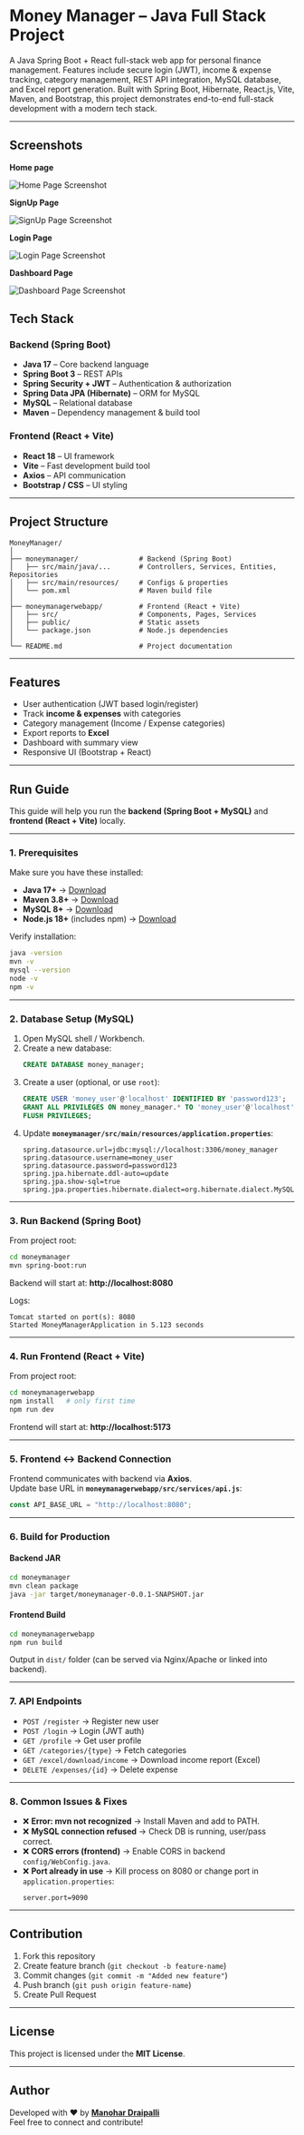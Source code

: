 #  Money Manager –  Java Full Stack Project

A Java Spring Boot + React full-stack web app for personal finance management. Features include secure login (JWT), income & expense tracking, category management, REST API integration, MySQL database, and Excel report generation. Built with Spring Boot, Hibernate, React.js, Vite, Maven, and Bootstrap, this project demonstrates end-to-end full-stack development with a modern tech stack.

---


## Screenshots

**Home page**

![Home Page Screenshot](Home.jpg)

**SignUp Page**

![SignUp Page Screenshot](Create.jpg)

**Login Page**

![Login Page Screenshot](Login.jpg)

**Dashboard Page**

![Dashboard Page Screenshot](Dashboard.jpg)

##  Tech Stack

### Backend (Spring Boot)
- **Java 17** – Core backend language  
- **Spring Boot 3** – REST APIs  
- **Spring Security + JWT** – Authentication & authorization  
- **Spring Data JPA (Hibernate)** – ORM for MySQL  
- **MySQL** – Relational database  
- **Maven** – Dependency management & build tool  

### Frontend (React + Vite)
- **React 18** – UI framework  
- **Vite** – Fast development build tool  
- **Axios** – API communication  
- **Bootstrap / CSS** – UI styling  

---

##  Project Structure

```
MoneyManager/
│
├── moneymanager/               # Backend (Spring Boot)
│   ├── src/main/java/...       # Controllers, Services, Entities, Repositories
│   ├── src/main/resources/     # Configs & properties
│   └── pom.xml                 # Maven build file
│
├── moneymanagerwebapp/         # Frontend (React + Vite)
│   ├── src/                    # Components, Pages, Services
│   ├── public/                 # Static assets
│   └── package.json            # Node.js dependencies
│
└── README.md                   # Project documentation
```

---

##  Features

-  User authentication (JWT based login/register)  
-  Track **income & expenses** with categories  
-  Category management (Income / Expense categories)  
-  Export reports to **Excel**  
-  Dashboard with summary view  
-  Responsive UI (Bootstrap + React)  

---

##  Run Guide

This guide will help you run the **backend (Spring Boot + MySQL)** and **frontend (React + Vite)** locally.

---

###  1. Prerequisites

Make sure you have these installed:

- **Java 17+** → [Download](https://adoptium.net/)  
- **Maven 3.8+** → [Download](https://maven.apache.org/)  
- **MySQL 8+** → [Download](https://dev.mysql.com/downloads/)  
- **Node.js 18+** (includes npm) → [Download](https://nodejs.org/)  

Verify installation:
```bash
java -version
mvn -v
mysql --version
node -v
npm -v
```

---

###  2. Database Setup (MySQL)

1. Open MySQL shell / Workbench.
2. Create a new database:
   ```sql
   CREATE DATABASE money_manager;
   ```
3. Create a user (optional, or use `root`):
   ```sql
   CREATE USER 'money_user'@'localhost' IDENTIFIED BY 'password123';
   GRANT ALL PRIVILEGES ON money_manager.* TO 'money_user'@'localhost';
   FLUSH PRIVILEGES;
   ```
4. Update **`moneymanager/src/main/resources/application.properties`**:
   ```properties
   spring.datasource.url=jdbc:mysql://localhost:3306/money_manager
   spring.datasource.username=money_user
   spring.datasource.password=password123
   spring.jpa.hibernate.ddl-auto=update
   spring.jpa.show-sql=true
   spring.jpa.properties.hibernate.dialect=org.hibernate.dialect.MySQL8Dialect
   ```

---

###  3. Run Backend (Spring Boot)

From project root:
```bash
cd moneymanager
mvn spring-boot:run
```

 Backend will start at: **http://localhost:8080**

Logs:
```
Tomcat started on port(s): 8080
Started MoneyManagerApplication in 5.123 seconds
```

---

###  4. Run Frontend (React + Vite)

From project root:
```bash
cd moneymanagerwebapp
npm install   # only first time
npm run dev
```

 Frontend will start at: **http://localhost:5173**

---

###  5. Frontend ↔ Backend Connection

Frontend communicates with backend via **Axios**.  
Update base URL in **`moneymanagerwebapp/src/services/api.js`**:

```javascript
const API_BASE_URL = "http://localhost:8080";
```

---

###  6. Build for Production

#### Backend JAR
```bash
cd moneymanager
mvn clean package
java -jar target/moneymanager-0.0.1-SNAPSHOT.jar
```

#### Frontend Build
```bash
cd moneymanagerwebapp
npm run build
```
Output in `dist/` folder (can be served via Nginx/Apache or linked into backend).

---

###  7. API Endpoints

- `POST /register` → Register new user  
- `POST /login` → Login (JWT auth)  
- `GET /profile` → Get user profile  
- `GET /categories/{type}` → Fetch categories  
- `GET /excel/download/income` → Download income report (Excel)  
- `DELETE /expenses/{id}` → Delete expense  

---

###  8. Common Issues & Fixes

- ❌ **Error: mvn not recognized** → Install Maven and add to PATH.  
- ❌ **MySQL connection refused** → Check DB is running, user/pass correct.  
- ❌ **CORS errors (frontend)** → Enable CORS in backend `config/WebConfig.java`.  
- ❌ **Port already in use** → Kill process on 8080 or change port in `application.properties`:
  ```properties
  server.port=9090
  ```

---

##  Contribution

1. Fork this repository  
2. Create feature branch (`git checkout -b feature-name`)  
3. Commit changes (`git commit -m "Added new feature"`)  
4. Push branch (`git push origin feature-name`)  
5. Create Pull Request  

---

##  License

This project is licensed under the **MIT License**.

---

##  Author

Developed with ❤️ by **[Manohar Draipalli](https://github.com/manohar6317)**  
Feel free to connect and contribute! 
